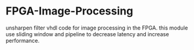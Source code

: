 # FPGA-Image-Processing

unsharpen filter vhdl code for image processing in the FPGA.
this module use sliding window and pipeline to decrease latency and increase performance.